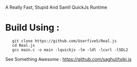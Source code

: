 A Really Fast, Stupid And Samll QuickJs Runtime 
# Build Using :
```
   git clone https://github.com/Userfive5/Real.js 
   cd Real.js 
   gcc main.c -o main -lquickjs -lm -ldl -lcurl -lSDL2
```
See Something Awesome : https://github.com/saghul/txiki.js
